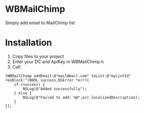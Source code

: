 # WBMailChimp
Simply add email to MailChimp list

# Installation
1) Copy files to your project
2) Enter your DC and ApiKey in WBMailChimp.h
3) Call:
```obj-c
[WBMailChimp addEmail:@"mail@mail.com" toList:@"myListId" resBlock:^(BOOL success,NSError *err){
    if (success) {
        NSLog(@"Added successfully");
    } else {
        NSLog(@"Failed to add: %@",err.localizedDescription);
    }
}];
```
